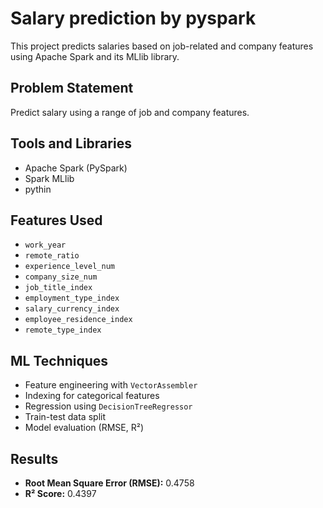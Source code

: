 # Salary prediction by pyspark
This project predicts salaries based on job-related and company features using Apache Spark and its MLlib library.

## Problem Statement
Predict salary using a range of job and company features.

## Tools and Libraries
- Apache Spark (PySpark)
- Spark MLlib
- pythin
## Features Used
- `work_year`
- `remote_ratio`
- `experience_level_num`
- `company_size_num`
- `job_title_index`
- `employment_type_index`
- `salary_currency_index`
- `employee_residence_index`
- `remote_type_index`

## ML Techniques
- Feature engineering with `VectorAssembler`
- Indexing for categorical features
- Regression using `DecisionTreeRegressor`
- Train-test data split
- Model evaluation (RMSE, R²)

## Results
- **Root Mean Square Error (RMSE):** 0.4758  
- **R² Score:** 0.4397



